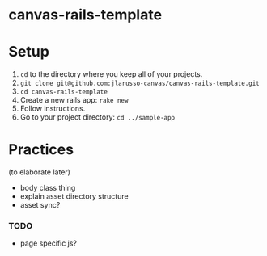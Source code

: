 canvas-rails-template
=====================
# Setup
1. `cd` to the directory where you keep all of your projects.
2. `git clone git@github.com:jlarusso-canvas/canvas-rails-template.git`
3. `cd canvas-rails-template`
4. Create a new rails app: `rake new`
5. Follow instructions.
6. Go to your project directory: `cd ../sample-app`

# Practices
(to elaborate later)  
- body class thing
- explain asset directory structure
- asset sync?

### TODO
- page specific js?
